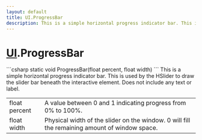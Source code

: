 ```yaml
---
layout: default
title: UI.ProgressBar
description: This is a simple horizontal progress indicator bar. This is used by the HSlider to draw the slider bar beneath the interactive element. Does not include any text or label.
---
```

# [UI]({{site.url}}/Pages/Reference/UI.html).ProgressBar

<div class='signature' markdown='1'>
```csharp
static void ProgressBar(float percent, float width)
```
This is a simple horizontal progress indicator bar. This
is used by the HSlider to draw the slider bar beneath the
interactive element. Does not include any text or label.
</div>

|  |  |
|--|--|
|float percent|A value between 0 and 1 indicating progress             from 0% to 100%.|
|float width|Physical width of the slider on the window. 0             will fill the remaining amount of window space.|




